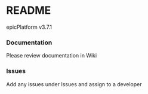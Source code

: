 # README #

epicPlatform v3.7.1

### Documentation ###

Please review documentation in Wiki

### Issues ###

Add any issues under Issues and assign to a developer
